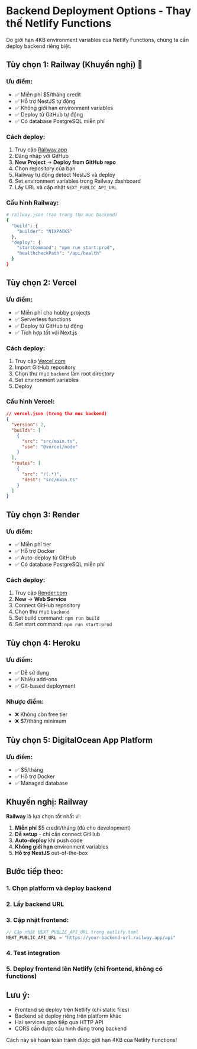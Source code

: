 # Backend Deployment Options - Thay thế Netlify Functions

Do giới hạn 4KB environment variables của Netlify Functions, chúng ta cần deploy backend riêng biệt.

## Tùy chọn 1: Railway (Khuyến nghị) 🚀

### Ưu điểm:
- ✅ Miễn phí $5/tháng credit
- ✅ Hỗ trợ NestJS tự động
- ✅ Không giới hạn environment variables
- ✅ Deploy từ GitHub tự động
- ✅ Có database PostgreSQL miễn phí

### Cách deploy:
1. Truy cập [Railway.app](https://railway.app)
2. Đăng nhập với GitHub
3. **New Project** → **Deploy from GitHub repo**
4. Chọn repository của bạn
5. Railway tự động detect NestJS và deploy
6. Set environment variables trong Railway dashboard
7. Lấy URL và cập nhật `NEXT_PUBLIC_API_URL`

### Cấu hình Railway:
```bash
# railway.json (tạo trong thư mục backend)
{
  "build": {
    "builder": "NIXPACKS"
  },
  "deploy": {
    "startCommand": "npm run start:prod",
    "healthcheckPath": "/api/health"
  }
}
```

## Tùy chọn 2: Vercel

### Ưu điểm:
- ✅ Miễn phí cho hobby projects
- ✅ Serverless functions
- ✅ Deploy từ GitHub tự động
- ✅ Tích hợp tốt với Next.js

### Cách deploy:
1. Truy cập [Vercel.com](https://vercel.com)
2. Import GitHub repository
3. Chọn thư mục `backend` làm root directory
4. Set environment variables
5. Deploy

### Cấu hình Vercel:
```json
// vercel.json (trong thư mục backend)
{
  "version": 2,
  "builds": [
    {
      "src": "src/main.ts",
      "use": "@vercel/node"
    }
  ],
  "routes": [
    {
      "src": "/(.*)",
      "dest": "src/main.ts"
    }
  ]
}
```

## Tùy chọn 3: Render

### Ưu điểm:
- ✅ Miễn phí tier
- ✅ Hỗ trợ Docker
- ✅ Auto-deploy từ GitHub
- ✅ Có database PostgreSQL miễn phí

### Cách deploy:
1. Truy cập [Render.com](https://render.com)
2. **New** → **Web Service**
3. Connect GitHub repository
4. Chọn thư mục `backend`
5. Set build command: `npm run build`
6. Set start command: `npm run start:prod`

## Tùy chọn 4: Heroku

### Ưu điểm:
- ✅ Dễ sử dụng
- ✅ Nhiều add-ons
- ✅ Git-based deployment

### Nhược điểm:
- ❌ Không còn free tier
- ❌ $7/tháng minimum

## Tùy chọn 5: DigitalOcean App Platform

### Ưu điểm:
- ✅ $5/tháng
- ✅ Hỗ trợ Docker
- ✅ Managed database

## Khuyến nghị: Railway

**Railway** là lựa chọn tốt nhất vì:
1. **Miễn phí** $5 credit/tháng (đủ cho development)
2. **Dễ setup** - chỉ cần connect GitHub
3. **Auto-deploy** khi push code
4. **Không giới hạn** environment variables
5. **Hỗ trợ NestJS** out-of-the-box

## Bước tiếp theo:

### 1. Chọn platform và deploy backend
### 2. Lấy backend URL
### 3. Cập nhật frontend:

```typescript
// Cập nhật NEXT_PUBLIC_API_URL trong netlify.toml
NEXT_PUBLIC_API_URL = "https://your-backend-url.railway.app/api"
```

### 4. Test integration
### 5. Deploy frontend lên Netlify (chỉ frontend, không có functions)

## Lưu ý:
- Frontend sẽ deploy trên Netlify (chỉ static files)
- Backend sẽ deploy riêng trên platform khác
- Hai services giao tiếp qua HTTP API
- CORS cần được cấu hình đúng trong backend

Cách này sẽ hoàn toàn tránh được giới hạn 4KB của Netlify Functions!
